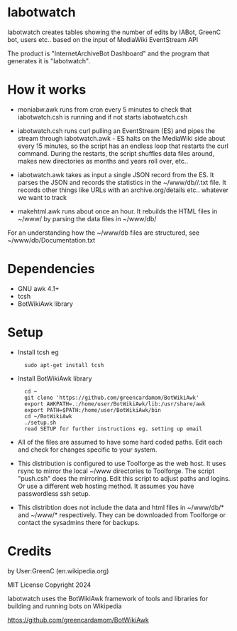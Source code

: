 Iabotwatch
===========
Iabotwatch creates tables showing the number of edits by IABot, GreenC bot, users etc.. based on the input of MediaWiki EventStream API 

The product is "InternetArchiveBot Dashboard" and the program that generates it is "Iabotwatch".

How it works
==========

* moniabw.awk runs from cron every 5 minutes to check that iabotwatch.csh is running and if not starts iabotwatch.csh

* iabotwatch.csh runs curl pulling an EventStream (ES) and pipes the stream through iabotwatch.awk - ES halts on the MediaWiki side about every 15 minutes, so the script has an endless loop that restarts the curl command. During the restarts, the script shuffles data files around, makes new directories as months and years roll over, etc..

* iabotwatch.awk takes as input a single JSON record from the ES. It parses the JSON and records the statistics in the ~/www/db/<year>/<day>.txt file. It records other things like URLs with an archive.org/details etc.. whatever we want to track

* makehtml.awk runs about once an hour. It rebuilds the HTML files in ~/www/<year> by parsing the data files in  ~/www/db/<year>

For an understanding how the ~/www/db files are structured, see ~/www/db/Documentation.txt

Dependencies
====
* GNU awk 4.1+
* tcsh
* BotWikiAwk library

Setup 
=====
* Install tcsh eg

        sudo apt-get install tcsh

* Install BotWikiAwk library

        cd ~ 
        git clone 'https://github.com/greencardamom/BotWikiAwk'
        export AWKPATH=.:/home/user/BotWikiAwk/lib:/usr/share/awk
        export PATH=$PATH:/home/user/BotWikiAwk/bin
        cd ~/BotWikiAwk
        ./setup.sh
        read SETUP for further instructions eg. setting up email

* All of the files are assumed to have some hard coded paths. Edit each and check for changes specific to your system.

* This distribution is configured to use Toolforge as the web host. It uses rsync to mirror the local ~/www directories to Toolforge. The script "push.csh" does the mirroring. Edit this script to adjust paths and logins. Or use a different web hosting method. It assumes you have passwordless ssh setup.

* This distribtion does not include the data and html files in ~/www/db/* and ~/www/* respectively. They can be downloaded from Toolforge or contact the sysadmins there for backups.

Credits
==================
by User:GreenC (en.wikipedia.org)

MIT License Copyright 2024

Iabotwatch uses the BotWikiAwk framework of tools and libraries for building and running bots on Wikipedia

https://github.com/greencardamom/BotWikiAwk
